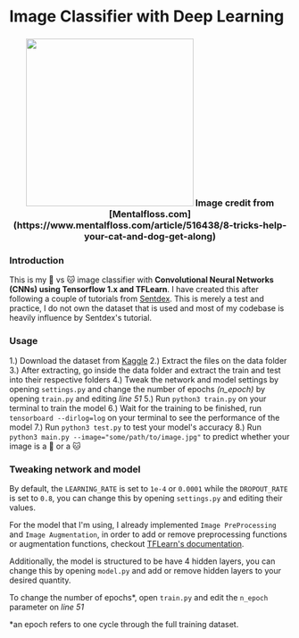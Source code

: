 # Image Classifier with Deep Learning
<h3 align="center">
    <img src="https://images2.minutemediacdn.com/image/upload/c_crop,h_706,w_1256,x_0,y_64/f_auto,q_auto,w_1100/v1554995050/shape/mentalfloss/516438-istock-637689912.jpg)
Image from [Mentalfloss.com](https://www.mentalfloss.com/article/516438/8-tricks-help-your-cat-and-dog-get-along" width="300">
    Image credit from [Mentalfloss.com](https://www.mentalfloss.com/article/516438/8-tricks-help-your-cat-and-dog-get-along)
</h3>

### Introduction
This is my 🐶 vs 🐱 image classifier with **Convolutional Neural Networks (CNNs) using Tensorflow 1.x and TFLearn**. I have created this after following a couple of tutorials from [Sentdex](https://pythonprogramming.net/). This is merely a test and practice, I do not own the dataset that is used and most of my codebase is heavily influence by Sentdex's tutorial.

### Usage
1.) Download the dataset from [Kaggle](https://www.kaggle.com/c/dogs-vs-cats-redux-kernels-edition#)
2.) Extract the files on the data folder
3.) After extracting, go inside the data folder and extract the train and test into their respective folders
4.) Tweak the network and model settings by opening `settings.py` and change the number of epochs *(n_epoch)* by opening `train.py` and editing *line 51*
5.) Run `python3 train.py` on your terminal to train the model
6.) Wait for the training to be finished, run `tensorboard --dirlog=log` on your terminal to see the performance of the model
7.) Run `python3 test.py` to test your model's accuracy
8.) Run `python3 main.py --image="some/path/to/image.jpg"` to predict whether your image is a 🐶 or a 🐱
 
### Tweaking network and model
By default, the `LEARNING_RATE` is set to `1e-4` or `0.0001` while the `DROPOUT_RATE` is set to `0.8`, you can change this by opening `settings.py` and editing their values.

For the model that I'm using, I already implemented `Image PreProcessing` and `Image Augmentation`, in order to add or remove preprocessing functions or augmentation functions, checkout [TFLearn's documentation](http://tflearn.org/).

Additionally, the model is structured to be have 4 hidden layers, you can change this by opening `model.py` and add or remove hidden layers to your desired quantity.

To change the number of epochs*, open `train.py` and edit the `n_epoch` parameter on *line 51*

*an epoch refers to one cycle through the full training dataset.
